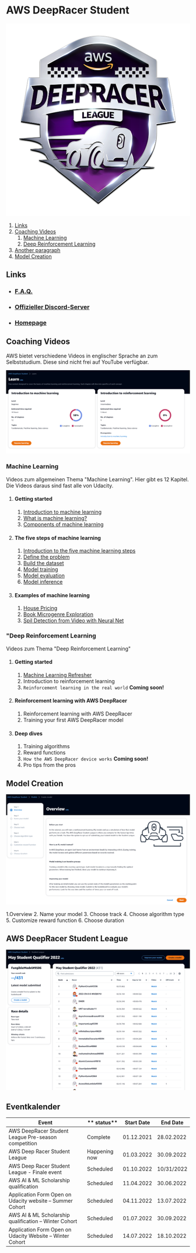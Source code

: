 # AWS DeepRacer Student

![Logo](./res/1_AWS_Logo.png)


1. [Links](#links)
2. [Coaching Videos](#coaching)
    1. [Machine Learning](#ml)
    2. [Deep Reinforcement Learning](#drl)
3. [Another paragraph](#paragraph2)
4. [Model Creation](#createmodel)

## Links <a name="links"></a>

- ### [F.A.Q.](https://docs.aws.amazon.com/deepracer/latest/student-userguide/what-is-deepracer-student-league.html)
- ### [Offizieller Discord-Server](https://discord.com/invite/G72rNQmJRg)
- ### [Homepage](https://aws.amazon.com/de/deepracer/)

## Coaching Videos <a name="coaching"></a>

AWS bietet verschiedene Videos in englischer Sprache an zum Selbststudium. Diese sind nicht frei auf YouTube verfügbar.

![Video Dashboad](./res/1_AWS_Coaching_Progress.png)

### Machine Learning<a name="ml"></a>

Videos zum allgemeinen Thema "Machine Learning". 
Hier gibt es 12 Kapitel. Die Videos daraus sind fast alle von Udacity.

1. #### Getting started ####
   1. [Introduction to machine learning](https://www.youtube.com/watch?v=Q5N7JGTNBHg)
   2. [What is machine learning?](https://www.youtube.com/watch?v=dZN6Jw_upS0)
   3. [Components of machine learning](https://www.youtube.com/watch?v=w0R0VnImVK8)
2. #### The five steps of machine learning
   1. [Introduction to the five machine learning steps](https://www.youtube.com/watch?v=Q5N7JGTNBHg) 
   2. [Define the problem](https://www.youtube.com/watch?v=DzhnpkXrRV4) 
   3. [Build the dataset](https://www.youtube.com/watch?v=PIlWp3w936s) 
   4. [Model training](https://www.youtube.com/watch?v=7x6fG0bA5q8) 
   5. [Model evaluation](https://www.youtube.com/watch?v=B6_-J44L9gY) 
   6. [Model inference](https://www.youtube.com/watch?v=MfXyh1XaKSc) 
3. #### Examples of machine learning
   1. [House Pricing](https://www.youtube.com/watch?v=CY5PQ0aJ-ig)
   2. [Book Microgenre Exploration](https://www.youtube.com/watch?v=XP4-FOvlxVs)
   3. [Spil Detection from Video with Neural Net](https://www.youtube.com/watch?v=VTmiITFTuEo)

### "Deep Reinforcement Learning <a name="drl"></a>

Videos zum Thema "Deep Reinforcement Learning"

1. #### Getting started
   1. [Machine Learning Refresher](https://www.youtube.com/watch?v=riYohxyHg-k)
   2. Introduction to reinforcement learning
   3. `Reinforcement learning in the real world` **Coming soon!** 
2. #### Reinforcement learning with AWS DeepRacer
   1. Reinforcement learning with AWS DeepRacer 
   2. Training your first AWS DeepRacer model
3. #### Deep dives
   1. Training algorithms 
   2. Reward functions 
   3. `How the AWS DeepRacer device works` **Coming soon!** 
   4. Pro tips from the pros

## Model Creation <a name="createmodel"></a>

![Model Creation Process](./res/1_AWS_Model_Process.png)

1.Overview
2. Name your model
3. Choose track
4. Choose algorithm type
5. Customize reward function
6. Choose duration

## AWS DeepRacer Student League <a name="league"></a>

![League Leaderboard](./res/1_AWS_League_Leaderboard.png)


## Eventkalender <a name="calendar"></a>

| **Event**                                                      | ** status**   | **Start Date** | **End Date** |
|----------------------------------------------------------------|---------------|----------------|--------------|
| AWS DeepRacer Student League Pre-season competition            | Complete      | 01.12.2021     | 28.02.2022   |
| AWS Deep Racer Student League                                  | Happening now | 01.03.2022     | 30.09.2022   |
| AWS Deep Racer Student League - Finale event                   | Scheduled     | 01.10.2022     | 10/31/2022   |
| AWS AI & ML Scholarship qualification                          | Scheduled     | 11.04.2022     | 30.06.2022   |
| Application Form Open on Udacity website      – Summer Cohort  | Scheduled     | 04.11.2022     | 13.07.2022   |
| AWS AI & ML Scholarship qualification  – Winter Cohort         | Scheduled     | 01.07.2022     | 30.09.2022   |
| Application Form Open on Udacity Website – Winter Cohort       | Scheduled     | 14.07.2022     | 18.10.2022   |

